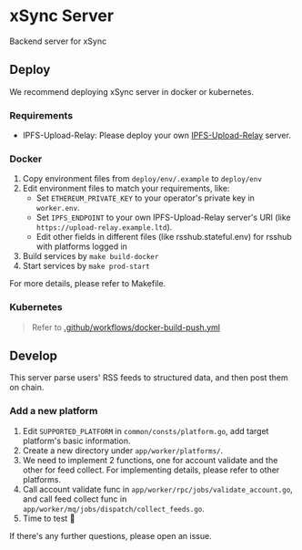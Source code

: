 # xSync Server

Backend server for xSync

## Deploy

We recommend deploying xSync server in docker or kubernetes.

### Requirements

- IPFS-Upload-Relay: Please deploy your own [IPFS-Upload-Relay](https://github.com/NaturalSelectionLabs/IPFS-Upload-Relay) server.

### Docker

1. Copy environment files from `deploy/env/.example` to `deploy/env`
2. Edit environment files to match your requirements, like:
   - Set `ETHEREUM_PRIVATE_KEY` to your operator's private key in `worker.env`.
   - Set `IPFS_ENDPOINT` to your own IPFS-Upload-Relay server's URI (like `https://upload-relay.example.ltd`).
   - Edit other fields in different files (like rsshub.stateful.env) for rsshub with platforms logged in
3. Build services by `make build-docker`
4. Start services by `make prod-start`

For more details, please refer to Makefile.

### Kubernetes

> Refer to [.github/workflows/docker-build-push.yml](https://github.com/Crossbell-Box/OperatorSync/blob/develop/.github/workflows/docker-build-push.yml) 

## Develop

This server parse users' RSS feeds to structured data, and then post them on chain.

### Add a new platform

1. Edit `SUPPORTED_PLATFORM` in `common/consts/platform.go`, add target platform's basic information.
2. Create a new directory under `app/worker/platforms/`.
3. We need to implement 2 functions, one for account validate and the other for feed collect. For implementing details, please refer to other platforms.
4. Call account validate func in `app/worker/rpc/jobs/validate_account.go`, and call feed collect func in `app/worker/mq/jobs/dispatch/collect_feeds.go`.
5. Time to test :tada:

If there's any further questions, please open an issue.
